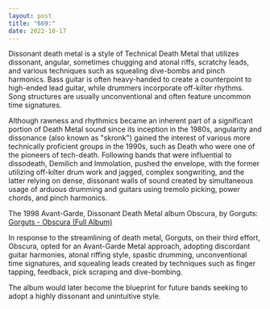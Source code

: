 ```yaml
---
layout: post
title: "669:"
date: 2022-10-17
---
```


Dissonant death metal is a style of Technical Death Metal that utilizes dissonant, angular, sometimes chugging and atonal riffs, scratchy leads, and various techniques such as squealing dive-bombs and pinch harmonics. Bass guitar is often heavy-handed to create a counterpoint to high-ended lead guitar, while drummers incorporate off-kilter rhythms. Song structures are usually unconventional and often feature uncommon time signatures.

Although rawness and rhythmics became an inherent part of a significant portion of Death Metal sound since its inception in the 1980s, angularity and dissonance (also known as "skronk") gained the interest of various more technically proficient groups in the 1990s, such as Death who were one of the pioneers of tech-death. Following bands that were influential to dissodeath, Demilich and Immolation, pushed the envelope, with the former utilizing off-kilter drum work and jagged, complex songwriting, and the latter relying on dense, dissonant walls of sound created by simultaneous usage of arduous drumming and guitars using tremolo picking, power chords, and pinch harmonics.

The 1998 Avant-Garde, Dissonant Death Metal album Obscura, by Gorguts:  
[Gorguts \- Obscura (Full Album)](https://youtu.be/_3QlRaBNmVU)

In response to the streamlining of death metal, Gorguts, on their third effort, Obscura, opted for an Avant-Garde Metal approach, adopting discordant guitar harmonies, atonal riffing style, spastic drumming, unconventional time signatures, and squealing leads created by techniques such as finger tapping, feedback, pick scraping and dive-bombing.

The album would later become the blueprint for future bands seeking to adopt a highly dissonant and unintuitive style.
